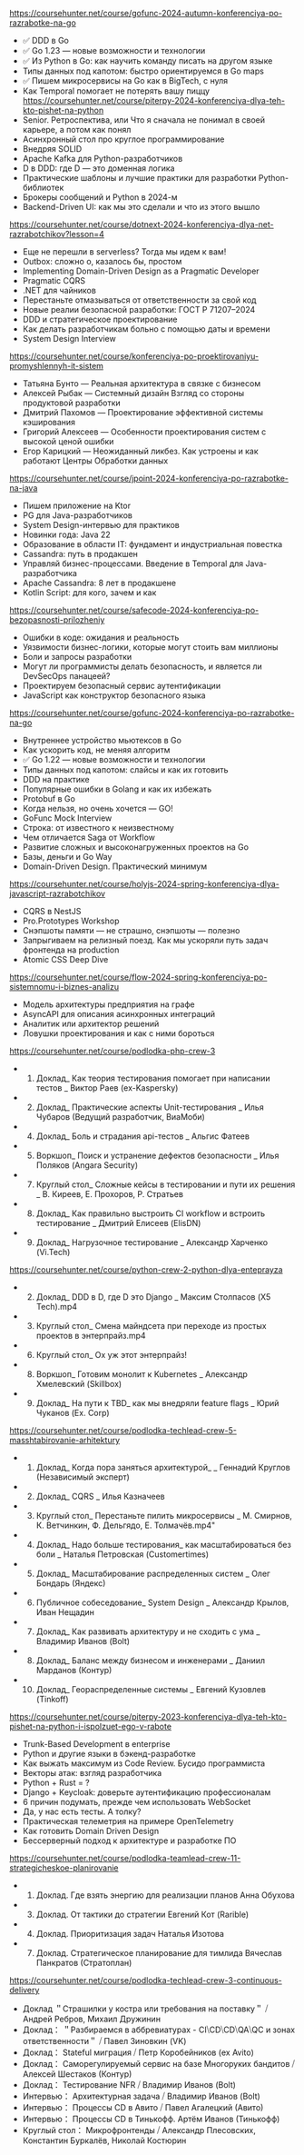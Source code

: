 https://coursehunter.net/course/gofunc-2024-autumn-konferenciya-po-razrabotke-na-go
- ✅ DDD в Go
- ✅ Go 1.23 — новые возможности и технологии
- ✅ Из Python в Go: как научить команду писать на другом языке
- Типы данных под капотом: быстро ориентируемся в Go maps
- ✅ Пишем микросервисы на Go как в BigTech, с нуля
- Как Temporal помогает не потерять вашу пиццу
https://coursehunter.net/course/piterpy-2024-konferenciya-dlya-teh-kto-pishet-na-python
- Senior. Ретроспектива, или Что я сначала не понимал в своей карьере, а потом как понял
- Асинхронный стол про круглое программирование
- Внедряя SOLID
- Apache Kafka для Python-разработчиков
- D в DDD: где D — это доменная логика
- Практические шаблоны и лучшие практики для разработки Python-библиотек
- Брокеры сообщений и Python в 2024-м
- Backend-Driven UI: как мы это сделали и что из этого вышло

https://coursehunter.net/course/dotnext-2024-konferenciya-dlya-net-razrabotchikov?lesson=4
- Eще не перешли в serverless? Тогда мы идем к вам!
- Outbox: сложно о, казалось бы, простом
- Implementing Domain-Driven Design as a Pragmatic Developer
- Pragmatic CQRS
- .NET для чайников
- Перестаньте отмазываться от ответственности за свой код
- Новые реалии безопасной разработки: ГОСТ Р 71207–2024
- DDD и стратегическое проектирование
- Как делать разработчикам больно с помощью даты и времени
- System Design Interview

https://coursehunter.net/course/konferenciya-po-proektirovaniyu-promyshlennyh-it-sistem
- Татьяна Бунто — Реальная архитектура в связке с бизнесом
- Алексей Рыбак — Системный дизайн Взгляд со стороны продуктовой разработки
- Дмитрий Пахомов — Проектирование эффективной системы кэширования
- Григорий Алексеев — Особенности проектирования систем с высокой ценой ошибки
- Егор Карицкий — Неожиданный ликбез. Как устроены и как работают Центры Обработки данных

https://coursehunter.net/course/jpoint-2024-konferenciya-po-razrabotke-na-java
- Пишем приложение на Ktor
- PG для Java-разработчиков
- System Design-интервью для практиков
- Новинки года: Java 22
- Образование в области IT: фундамент и индустриальная повестка
- Cassandra: путь в продакшен
- Управляй бизнес-процессами. Введение в Temporal для Java-разработчика
- Apache Cassandra: 8 лет в продакшене
- Kotlin Script: для кого, зачем и как

https://coursehunter.net/course/safecode-2024-konferenciya-po-bezopasnosti-prilozheniy
- Ошибки в коде: ожидания и реальность
- Уязвимости бизнес-логики, которые могут стоить вам миллионы
- Боли и запросы разработки
- Могут ли программисты делать безопасность, и является ли DevSecOps панацеей?
- Проектируем безопасный сервис аутентификации
- JavaScript как конструктор безопасного языка

https://coursehunter.net/course/gofunc-2024-konferenciya-po-razrabotke-na-go
- Внутреннее устройство мьютексов в Go
- Как ускорить код, не меняя алгоритм
- ✅ Go 1.22 — новые возможности и технологии
- Типы данных под капотом: слайсы и как их готовить
- DDD на практике
- Популярные ошибки в Golang и как их избежать
- Protobuf в Go
- Когда нельзя, но очень хочется — GO!
- GoFunc Mock Interview
- Строка: от известного к неизвестному
- Чем отличается Saga от Workflow
- Развитие сложных и высоконагруженных проектов на Go
- Базы, деньги и Go Way
- Domain-Driven Design. Практический минимум

https://coursehunter.net/course/holyjs-2024-spring-konferenciya-dlya-javascript-razrabotchikov

- CQRS в NestJS
- Pro.Prototypes Workshop
- Снэпшоты памяти — не страшно, снэпшоты — полезно
- Запрыгиваем на релизный поезд. Как мы ускоряли путь задач фронтенда на production
- Atomic CSS Deep Dive

https://coursehunter.net/course/flow-2024-spring-konferenciya-po-sistemnomu-i-biznes-analizu

- Модель архитектуры предприятия на графе
- AsyncAPI для описания асинхронных интеграций
- Аналитик или архитектор решений
- Ловушки проектирования и как с ними бороться

https://coursehunter.net/course/podlodka-php-crew-3

- 1. Доклад_ Как теория тестирования помогает при написании тестов _ Виктор Раев (ex-Kaspersky)
- 2. Доклад_ Практические аспекты Unit-тестирования _ Илья Чубаров (Ведущий разработчик, ВиаМоби)
- 4. Доклад_ Боль и страдания api-тестов _ Альгис Фатеев
- 5. Воркшоп_ Поиск и устранение дефектов безопасности _ Илья Поляков (Angara Security)
- 7. Круглый стол_ Сложные кейсы в тестировании и пути их решения _ В. Киреев, Е. Прохоров, Р. Стратьев
- 8. Доклад_ Как правильно выстроить CI workflow и встроить тестирование _ Дмитрий Елисеев (ElisDN)
- 9. Доклад_ Нагрузочное тестирование _ Александр Харченко (Vi.Tech)

https://coursehunter.net/course/python-crew-2-python-dlya-enteprayza
- 2. Доклад_ DDD в D, где D это Django _ Максим Столпасов (X5 Tech).mp4
- 3. Круглый стол_ Смена майндсета при переходе из простых проектов в энтерпрайз.mp4
- 6. Круглый стол_ Ох уж этот энтерпрайз!
- 8. Воркшоп_ Готовим монолит к Kubernetes _ Александр Хмелевский (Skillbox)
- 9. Доклад_ На пути к TBD_ как мы внедряли feature flags _ Юрий Чуканов (Ex. Corp)

https://coursehunter.net/course/podlodka-techlead-crew-5-masshtabirovanie-arhitektury
- 1. Доклад_ Когда пора заняться архитектурой_ _ Геннадий Круглов (Независимый эксперт)
- 2. Доклад_ CQRS _ Илья Казначеев
- 3. Круглый стол_ Перестаньте пилить микросервисы _ М. Смирнов, К. Ветчинкин, Ф. Дельгядо, Е. Толмачёв.mp4"
- 4. Доклад_ Надо больше тестирования_ как масштабироваться без боли _ Наталья Петровская (Customertimes)
- 5. Доклад_ Масштабирование распределенных систем _ Олег Бондарь (Яндекс)
- 6. Публичное собеседование_ System Design _ Александр Крылов, Иван Нещадин
- 7. Доклад_ Как развивать архитектуру и не сходить с ума _ Владимир Иванов (Bolt)
- 8. Доклад_ Баланс между бизнесом и инженерами _ Даниил Марданов (Контур)
- 10. Доклад_ Геораспределенные системы _ Евгений Кузовлев (Tinkoff)

https://coursehunter.net/course/piterpy-2023-konferenciya-dlya-teh-kto-pishet-na-python-i-ispolzuet-ego-v-rabote
- Trunk-Based Development в enterprise
- Python и другие языки в бэкенд-разработке
- Как выжать максимум из Code Review. Бусидо программиста
- Векторы атак: взгляд разработчика
- Python + Rust = ?
- Django + Keycloak: доверьте аутентификацию профессионалам
- 6 причин подумать, прежде чем использовать WebSocket
- Да, у нас есть тесты. А толку?
- Практическая телеметрия на примере OpenTelemetry
- Как готовить Domain Driven Design
- Бессерверный подход к архитектуре и разработке ПО

https://coursehunter.net/course/podlodka-teamlead-crew-11-strategicheskoe-planirovanie
- 1. Доклад. Где взять энергию для реализации планов Анна Обухова
- 3. Доклад. От тактики до стратегии Евгений Кот (Rarible)
- 4. Доклад. Приоритизация задач Наталья Изотова
- 7. Доклад. Стратегическое планирование для тимлида Вячеслав Панкратов (Стратоплан)

https://coursehunter.net/course/podlodka-techlead-crew-3-continuous-delivery
- Доклад ＂Страшилки у костра или требования на поставку＂ ⧸ Андрей Ребров, Михаил Дружинин
- Доклад： ＂Разбираемся в аббревиатурах - CI⧹CD⧹CD⧹QA⧹QC и зонах ответственности＂ ⧸ Павел Зиновкин (VK)
- Доклад： Stateful миграция ⧸ Петр Коробейников (ex Avito)
- Доклад： Саморегулируемый сервис на базе Многоруких бандитов ⧸ Алексей Шестаков (Контур)
- Доклад： Тестирование NFR ⧸ Владимир Иванов (Bolt)
- Интервью： Архитектурная задача ⧸ Владимир Иванов (Bolt)
- Интервью： Процессы CD в Авито ⧸ Павел Агалецкий (Авито)
- Интервью： Процессы CD в Тинькофф. Артём Иванов (Тинькофф)
- Круглый стол： Микрофронтенды ⧸ Александр Плесовских, Константин Буркалёв, Николай Костюрин